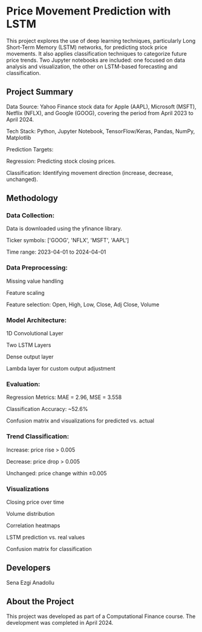 
# Price Movement Prediction with LSTM
This project explores the use of deep learning techniques, particularly Long Short-Term Memory (LSTM) networks, for predicting stock price movements. It also applies classification techniques to categorize future price trends. Two Jupyter notebooks are included: one focused on data analysis and visualization, the other on LSTM-based forecasting and classification.

## Project Summary
Data Source: Yahoo Finance stock data for Apple (AAPL), Microsoft (MSFT), Netflix (NFLX), and Google (GOOG), covering the period from April 2023 to April 2024.

Tech Stack: Python, Jupyter Notebook, TensorFlow/Keras, Pandas, NumPy, Matplotlib

Prediction Targets:

Regression: Predicting stock closing prices.

Classification: Identifying movement direction (increase, decrease, unchanged).

## Methodology
### Data Collection:

Data is downloaded using the yfinance library.

Ticker symbols: ['GOOG', 'NFLX', 'MSFT', 'AAPL']

Time range: 2023-04-01 to 2024-04-01

### Data Preprocessing:

Missing value handling

Feature scaling

Feature selection: Open, High, Low, Close, Adj Close, Volume

### Model Architecture:

1D Convolutional Layer

Two LSTM Layers

Dense output layer

Lambda layer for custom output adjustment

### Evaluation:

Regression Metrics: MAE = 2.96, MSE = 3.558

Classification Accuracy: ~52.6%

Confusion matrix and visualizations for predicted vs. actual

### Trend Classification:

Increase: price rise > 0.005

Decrease: price drop > 0.005

Unchanged: price change within ±0.005

### Visualizations
Closing price over time

Volume distribution

Correlation heatmaps

LSTM prediction vs. real values

Confusion matrix for classification

## Developers
Sena Ezgi Anadollu

## About the Project
This project was developed as part of a Computational Finance course. The development was completed in April 2024.
